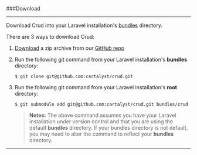###Download

----------

Download Crud into your Laravel installation's [bundles](http://laravel.com/docs/bundles#creating-bundles) directory.

There are 3 ways to download Crud:

1. [Download](https://github.com/cartalyst/crud/zipball/1.0) a zip archive from our [GitHub repo](https://github.com/cartalyst/crud)
2. Run the following [git](http://git-scm.com) command from your Laravel installation's **bundles** directory:  

       $ git clone git@github.com:cartalyst/crud.git

3. Run the following git command from your Laravel installation's **root** directory:

       $ git submodule add git@github.com:cartalyst/crud.git bundles/crud

   >**Notes:** The above command assumes you have your Laravel installation under version control and that you are using the default **bundles** directory. If your bundles directory is not default, you may need to alter the command to reflect your **bundles** directory.

----------
